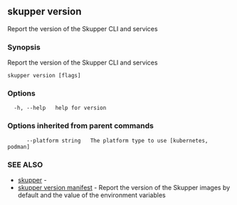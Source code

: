 ## skupper version

Report the version of the Skupper CLI and services

### Synopsis

Report the version of the Skupper CLI and services

```
skupper version [flags]
```

### Options

```
  -h, --help   help for version
```

### Options inherited from parent commands

```
      --platform string   The platform type to use [kubernetes, podman]
```

### SEE ALSO

* [skupper](skupper.md)	 - 
* [skupper version manifest](skupper_version_manifest.md)	 - Report the version of the Skupper images by default and the value of the environment variables

